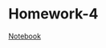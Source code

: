 # Homework-4
[Notebook](https://nbviewer.org/github/MattiaCastaldo/Homework-4/blob/main/main.ipynb#)
